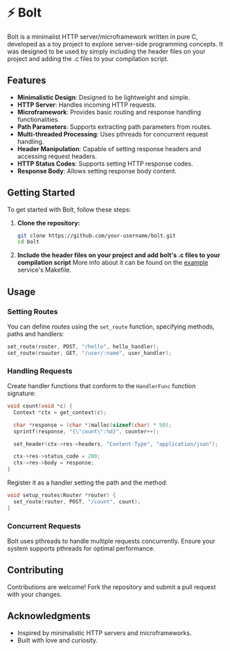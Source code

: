 # ⚡ Bolt

Bolt is a minimalist HTTP server/microframework written in pure C, developed as a toy project to explore server-side programming concepts. It was designed to be used by simply including the header files on your project and adding the .c files to your compilation script.

## Features

- **Minimalistic Design**: Designed to be lightweight and simple.
- **HTTP Server**: Handles incoming HTTP requests.
- **Microframework**: Provides basic routing and response handling functionalities.
- **Path Parameters**: Supports extracting path parameters from routes.
- **Multi-threaded Processing**: Uses pthreads for concurrent request handling.
- **Header Manipulation**: Capable of setting response headers and accessing request headers.
- **HTTP Status Codes**: Supports setting HTTP response codes.
- **Response Body**: Allows setting response body content.

## Getting Started

To get started with Bolt, follow these steps:

1. **Clone the repository:**
   ```bash
   git clone https://github.com/your-username/bolt.git
   cd bolt
   ```
   
2. **Include the header files on your project and add bolt's .c files to your compilation script**
   More info about it can be found on the [example](https://github.com/reonardoleis/bolt/tree/main/example) service's Makefile.

## Usage

### Setting Routes

You can define routes using the `set_route` function, specifying methods, paths and handlers:

```c
set_route(router, POST, "/hello", hello_handler);
set_route(rouuter, GET, "/user/:name", user_handler);
```

### Handling Requests

Create handler functions that conform to the `HandlerFunc` function signature:

```c
void count(void *c) {
  Context *ctx = get_context(c);

  char *response = (char *)malloc(sizeof(char) * 50);
  sprintf(response, "{\"count\":%d}", counter++);

  set_header(ctx->res->headers, "Content-Type", "application/json");

  ctx->res->status_code = 200;
  ctx->res->body = response;
}
```
Register it as a handler setting the path and the method:

```c
void setup_routes(Router *router) {
  set_route(router, POST, "/count", count);
}
``` 

### Concurrent Requests

Bolt uses pthreads to handle multiple requests concurrently. Ensure your system supports pthreads for optimal performance.

## Contributing

Contributions are welcome! Fork the repository and submit a pull request with your changes.

## Acknowledgments

- Inspired by minimalistic HTTP servers and microframeworks.
- Built with love and curiosity.
